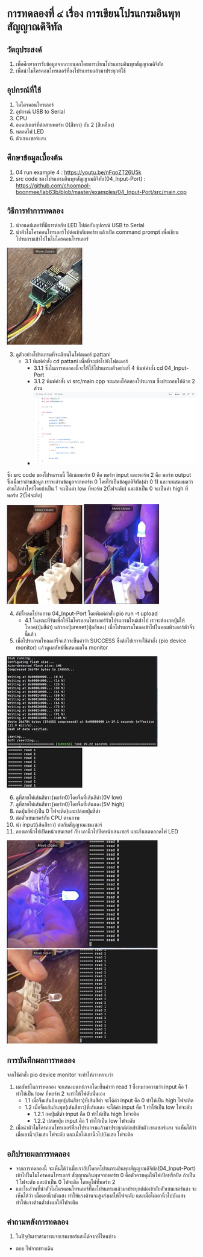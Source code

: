 # การทดลองที่ ๔ เรื่อง การเขียนโปรแกรมอินพุทสัญญาณดิจิทัล

## วัตถุประสงค์
1. เพื่อศึกษาการรับข้อมูลจากภายนอกโดยการเขียนโปรแกรมอินพุทสัญญาณดิจิทัล
2. เพื่อนำไมโครคอนโทรเลอร์ที่ลงโปรแกรมแล้วมาประยุกต์ใช้

## อุปกรณ์ที่ใช้
1. ไมโครคอนโทรเลอร์
2. อุปกรณ์ USB to Serial
3. CPU
4. อแดปเตอร์ที่ต่อสายพอร์ท 0(สีขาว) กับ 2 (สีเหลือง)
5. หลอดไฟ LED
6. ตัวเซนเซอร์แสง

## ศึกษาข้อมูลเบื้องต้น
1. 04 run example 4 : https://youtu.be/nFqoZT26U5k
2. src code ของโปรแกรมอินพุทสัญญาณดิจิทัล(04_Input-Port) : https://github.com/choompol-boonmee/lab63b/blob/master/examples/04_Input-Port/src/main.cpp

## วิธีการทำการทดลอง
1. นำอแดปเตอร์ที่มีการต่อกับ LED ไปต่อกับอุปกรณ์ USB to Serial 
2. นำตัวไมโครคอนโทรเลอร์ไปต่อเข้ากับพอร์ท แล้วเปิด command prompt เพื่อเขียนโปรแกรมเข้าไปในไมโครคอนโทรเลอร์

![image](https://github.com/Nongpim/picture/blob/main/4.1%E0%B9%83%E0%B8%AB%E0%B8%A1%E0%B9%88.jpg)

3. ดูตัวอย่างโปรแกรมที่จะเขียนในโฟลเดอร์ pattani
    * 3.1 พิมพ์คำสั่ง cd pattani เพื่อที่จะเข้าไปยังโฟลเดอร์
      * 3.1.1 ซึ่งในการทดลองนี้จะให้ใช้โปรแกรมตัวอย่างที่ 4 พิมพ์คำสั่ง cd 04_Input-Port
      * 3.1.2 พิมพ์คำสั่ง vi src/main.cpp จะแสดงโค้ดของโปรแกรม ซึ่งประกอบไปด้วย 2 ส่วน
      * ![image](https://github.com/Nongpim/picture/blob/main/4.0%E0%B9%83%E0%B8%AB%E0%B8%A1%E0%B9%88.png)
      
  ซึ่ง src code ของโปรแกรมนี้ ได้เซตพอร์ท 0 คือ พอร์ท input และพอร์ท 2 คือ พอร์ท output ซึ่งเมื่อเราอ่านข้อมูล เราจะอ่านข้อมูลจากพอร์ท 0 โดยให้เป็นข้อมูลดิจิทัล(ค่า 0 1) และจะแสดงผลว่าอ่านได้เท่าไหร่โดยถ้าเป็น 1 จะเป็นค่า low ที่พอร์ท 2(ไฟจะดับ) และถ้าเป็น 0 จะเป็นค่า high ที่พอร์ท 2(ไฟจะติด)

![image](https://github.com/Nongpim/picture/blob/main/4.5%E0%B9%83%E0%B8%AB%E0%B8%A1%E0%B9%88.jpg)    ![image](https://github.com/Nongpim/picture/blob/main/4.4%E0%B9%83%E0%B8%AB%E0%B8%A1%E0%B9%88.jpg)

4. อัปโหลดโปรแกรม 04_Input-Port โดยพิมพ์คำสั่ง pio run -t upload
    * 4.1 ในขณะที่รันเพื่อให้ไมโครคอนโทรเลอร์รับโปรแกรมใหม่เข้าไป เราจะต้องกดปุ่มให้โหลด(ปุ่มสีดำ) แล้วกดปุ่มreset(ปุ่มสีแดง) เมื่อโปรแกรมโหลดเข้าไปในคอมพิวเตอร์ตัวจิ๋วนี้แล้ว
5. เมื่อโปรแกรมโหลดเสร็จแล้วจะขึ้นคำว่า SUCCESS ซึ่งต่อไปเราจะใช้คำสั่ง (pio device monitor) แล้วดูผลลัพธ์ที่แสดงผลใน monitor 

![image](https://github.com/Nongpim/picture/blob/main/4.2%E0%B9%83%E0%B8%AB%E0%B8%A1%E0%B9%88.jpg)
![image](https://github.com/Nongpim/picture/blob/main/4.3%E0%B9%83%E0%B8%AB%E0%B8%A1%E0%B9%88.jpg)

6. ดูที่สายไฟเส้นสีขาว(พอร์ท0)โดยจิ้มที่เส้นสีดำ(0V low)
7. ดูที่สายไฟเส้นสีขาว(พอร์ท0)โดยจิ้มที่เส้นแดง(5V high)
8. กดปุ่มสีดำ(เป็น 0 ไฟจะติด)และปล่อยปุ่มสีดำ
9. ต่อตัวเซนเซอร์กับ CPU ตามภาพ
10. นำ input(เส้นสีขาว) ต่อกับสัญญาณเซนเซอร์
11. ลองเอานิ้วไปเปิดหน้าเซนเซอร์ กับ เอานิ้วไปปิดหน้าเซนเซอร์ และสังเกตหลอดไฟ LED

![image](https://github.com/Nongpim/picture/blob/main/4.6%E0%B9%83%E0%B8%AB%E0%B8%A1%E0%B9%88.jpg)    ![image](https://github.com/Nongpim/picture/blob/main/4.7%E0%B9%83%E0%B8%AB%E0%B8%A1%E0%B9%88.jpg)

## การบันทึกผลการทดลอง
จากใช้คำสั่ง pio device monitor จะทำให้เราทราบว่า
1. ผลลัพธ์ในการทดลอง จะแสดงบนหน้าจอโดยขึ้นคำว่า read 1 ซึ่งหมายความว่า input คือ 1 ทำให้เป็น low ที่พอร์ท 2 จะทำให้ไฟดับนั้นเอง
     * 1.1 เมื่อจิ้มเส้นอินพุท(เส้นสีขาว)ที่เส้นสีดำ จะได้ค่า input คือ 0 ทำให้เป็น high ไฟจะติด
     * 1.2 เมื่อจิ้มเส้นอินพุท(เส้นสีขาว)ที่เส้นแดง จะได้ค่า input คือ 1 ทำให้เป็น low ไฟจะดับ
          * 1.2.1 กดปุ่มสีดำ input คือ 0 ทำให้เป็น high ไฟจะติด
          * 1.2.2 ปล่อยปุ่ม input คือ 1 ทำให้เป็น low ไฟจะดับ
2. เมื่อนำตัวไมโครคอนโทรเลอร์ที่ลงโปรแกรมแล้วมาประยุกต์ต่อเข้ากับตัวเซนเซอร์แสง จะเห็นได้ว่า เมื่อเอานิ้วบังแสง ไฟจะดับ และเมื่อไม่เอานิ้วไปบังแสง ไฟจะติด
## อภิปรายผลการทดลอง
* จากการทดลองนี้ จะเห็นได้ว่าเมื่อเราอัปโหลดโปรแกรมอินพุทสัญญาณดิจิทัล(04_Input-Port) เข้าไปในไมโครคอนโทรเลอร์ สัญญาณอินพุทจากพอร์ท 0 คือตัวควบคุมให้ไฟเปิดหรือปิด
ถ้าเป็น 1 ไฟจะดับ และถ้าเป็น 0 ไฟจะติด โดยดูไฟที่พอร์ท 2
* และในส่วนที่นำตัวไมโครคอนโทรเลอร์ที่ลงโปรแกรมแล้วมาประยุกต์ต่อเข้ากับตัวเซนเซอร์แสง จะเห็นได้ว่า เมื่อเอานิ้วบังแสง ทำให้แรงต้านจะสูงส่งผลให้ไฟจะดับ และเมื่อไม่เอานิ้วไปบังแสง ทำให้แรงต้านต่ำส่งผลให้ไฟจะติด
## คำถามหลังการทดลอง
1. ในปัจุบันเราสามารถเจอเซนเซอร์แสงได้จากที่ไหนบ้าง
* ตอบ ไฟจากทางเดิน
